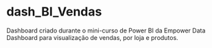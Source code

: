 # dash_BI_Vendas
Dashboard criado durante o mini-curso de Power BI da Empower Data
Dashboard para visualização de vendas, por loja e produtos.
